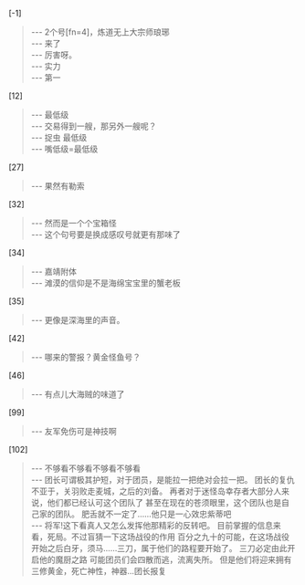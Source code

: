 
[-1] 
>--- 2个号[fn=4]，炼道无上大宗师琅琊<br>
>--- 来了<br>
>--- 厉害呀。<br>
>--- 实力<br>
>--- 第一<br>

[12] 
>--- 最低级<br>
>--- 交易得到一艘，那另外一艘呢？<br>
>--- 捉虫 最低级<br>
>--- 嘴低级=最低级<br>

[27] 
>--- 果然有勒索<br>

[32] 
>--- 然而是一个个宝箱怪<br>
>--- 这个句号要是换成感叹号就更有那味了<br>

[34] 
>--- 嘉靖附体<br>
>--- 滩漠的信仰是不是海绵宝宝里的蟹老板<br>

[35] 
>--- 更像是深海里的声音。<br>

[42] 
>--- 哪来的警报？黄金怪鱼号？<br>

[46] 
>--- 有点儿大海贼的味道了<br>

[99] 
>--- 友军免伤可是神技啊<br>

[102] 
>--- 不够看不够看不够看不够看<br>
>--- 团长可谓极其护短，对于团员，是能拉一把绝对会拉一把。
团长的复仇不亚于，关羽败走麦城，之后的刘备。
再者对于迷怪岛幸存者大部分人来说，他们都已经认可这个团队了
甚至在现在的苍须眼里，这个团队也是自己家的团队。
肥舌就不一定了……他只是一心效忠紫蒂吧<br>
>--- 将军!这下看真人又怎么发挥他那精彩的反转吧。
目前掌握的信息来看，死局。不过盲猜一下这场战役的作用
百分之九十的可能，在这场战役开始之后白牙，须马……三刀，属于他们的路程要开始了。
三刀必定由此开启他的魔厨之路
可能团员们会四散而逃，流离失所。
但是他们将迎来拥有三修黄金，死亡神性，神器…团长报复<br>
